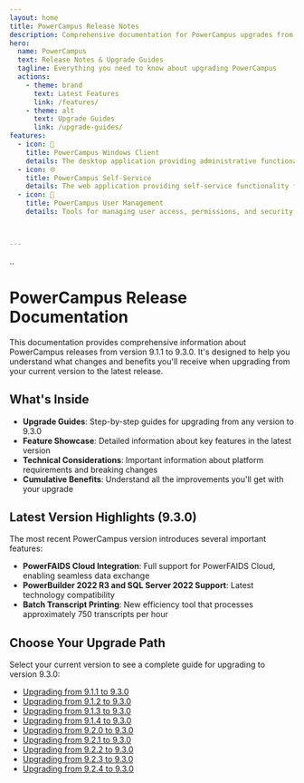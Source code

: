 ```yaml
---
layout: home
title: PowerCampus Release Notes
description: Comprehensive documentation for PowerCampus upgrades from version 9.1.1 to 9.3.0
hero:
  name: PowerCampus
  text: Release Notes & Upgrade Guides
  tagline: Everything you need to know about upgrading PowerCampus
  actions:
    - theme: brand
      text: Latest Features
      link: /features/
    - theme: alt
      text: Upgrade Guides
      link: /upgrade-guides/
features:
  - icon: 🚀
    title: PowerCampus Windows Client
    details: The desktop application providing administrative functionality for institution staff.
  - icon: 🌐
    title: PowerCampus Self-Service
    details: The web application providing self-service functionality for students, faculty, and staff.
  - icon: 🔐
    title: PowerCampus User Management
    details: Tools for managing user access, permissions, and security.



---
```

..

# PowerCampus Release Documentation

This documentation provides comprehensive information about PowerCampus releases from version 9.1.1 to 9.3.0. It's designed to help you understand what changes and benefits you'll receive when upgrading from your current version to the latest release.

## What's Inside

- **Upgrade Guides**: Step-by-step guides for upgrading from any version to 9.3.0
- **Feature Showcase**: Detailed information about key features in the latest version
- **Technical Considerations**: Important information about platform requirements and breaking changes
- **Cumulative Benefits**: Understand all the improvements you'll get with your upgrade

## Latest Version Highlights (9.3.0)

The most recent PowerCampus version introduces several important features:

- **PowerFAIDS Cloud Integration**: Full support for PowerFAIDS Cloud, enabling seamless data exchange
- **PowerBuilder 2022 R3 and SQL Server 2022 Support**: Latest technology compatibility
- **Batch Transcript Printing**: New efficiency tool that processes approximately 750 transcripts per hour

## Choose Your Upgrade Path

Select your current version to see a complete guide for upgrading to version 9.3.0:

- [Upgrading from 9.1.1 to 9.3.0](/upgrade-guides/9.1.1-to-9.3.0.html)
- [Upgrading from 9.1.2 to 9.3.0](/upgrade-guides/9.1.2-to-9.3.0.html)
- [Upgrading from 9.1.3 to 9.3.0](/upgrade-guides/9.1.3-to-9.3.0.html)
- [Upgrading from 9.1.4 to 9.3.0](/upgrade-guides/9.1.4-to-9.3.0.html)
- [Upgrading from 9.2.0 to 9.3.0](/upgrade-guides/9.2.0-to-9.3.0.html)
- [Upgrading from 9.2.1 to 9.3.0](/upgrade-guides/9.2.1-to-9.3.0.html)
- [Upgrading from 9.2.2 to 9.3.0](/upgrade-guides/9.2.2-to-9.3.0.html)
- [Upgrading from 9.2.3 to 9.3.0](/upgrade-guides/9.2.3-to-9.3.0.html)
- [Upgrading from 9.2.4 to 9.3.0](/upgrade-guides/9.2.4-to-9.3.0.html)